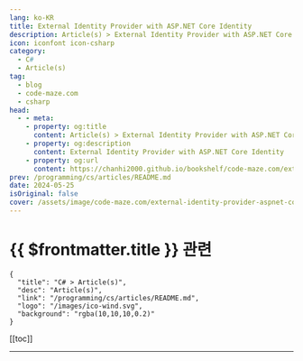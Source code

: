 ```yaml
---
lang: ko-KR
title: External Identity Provider with ASP.NET Core Identity
description: Article(s) > External Identity Provider with ASP.NET Core Identity
icon: iconfont icon-csharp
category: 
  - C#
  - Article(s)
tag: 
  - blog
  - code-maze.com
  - csharp
head:  
  - - meta:
    - property: og:title
      content: Article(s) > External Identity Provider with ASP.NET Core Identity
    - property: og:description
      content: External Identity Provider with ASP.NET Core Identity
    - property: og:url
      content: https://chanhi2000.github.io/bookshelf/code-maze.com/external-identity-provider-aspnet-core-identity.html
prev: /programming/cs/articles/README.md
date: 2024-05-25
isOriginal: false
cover: /assets/image/code-maze.com/external-identity-provider-aspnet-core-identity/banner.png
---
```


# {{ $frontmatter.title }} 관련

```component VPCard
{
  "title": "C# > Article(s)",
  "desc": "Article(s)",
  "link": "/programming/cs/articles/README.md",
  "logo": "/images/ico-wind.svg",
  "background": "rgba(10,10,10,0.2)"
}
```

[[toc]]

---

<SiteInfo
  name="External Identity Provider with ASP.NET Core Identity"
  desc="In this article, we are going to learn how to configure an External Identity Provider with ASP.NET Core Identity and how to implement it in our solution."
  url="https://code-maze.com/external-identity-provider-aspnet-core-identity/"
  logo="/assets/image/code-maze.com/favicon.png"
  preview="/assets/image/code-maze.com/external-identity-provider-aspnet-core-identity/banner.png"/>

<!-- TODO: 작성 -->
